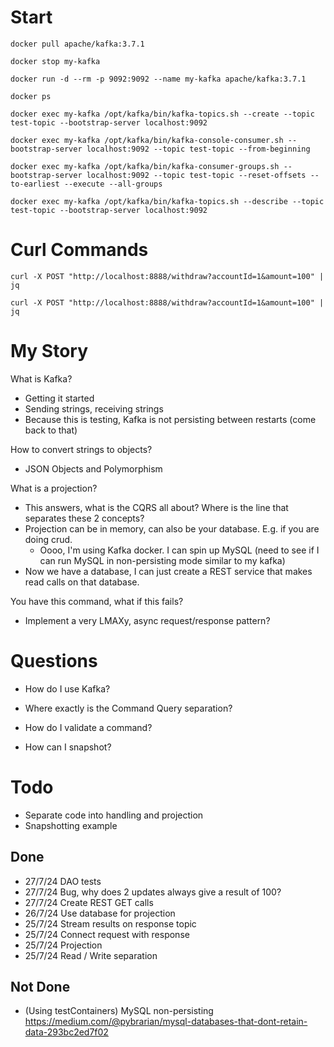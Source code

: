 
# Start

```
docker pull apache/kafka:3.7.1

docker stop my-kafka

docker run -d --rm -p 9092:9092 --name my-kafka apache/kafka:3.7.1

docker ps

docker exec my-kafka /opt/kafka/bin/kafka-topics.sh --create --topic test-topic --bootstrap-server localhost:9092

docker exec my-kafka /opt/kafka/bin/kafka-console-consumer.sh --bootstrap-server localhost:9092 --topic test-topic --from-beginning

docker exec my-kafka /opt/kafka/bin/kafka-consumer-groups.sh --bootstrap-server localhost:9092 --topic test-topic --reset-offsets --to-earliest --execute --all-groups

docker exec my-kafka /opt/kafka/bin/kafka-topics.sh --describe --topic test-topic --bootstrap-server localhost:9092
```

# Curl Commands

`
curl -X POST "http://localhost:8888/withdraw?accountId=1&amount=100" | jq
`

`curl -X POST "http://localhost:8888/withdraw?accountId=1&amount=100" | jq
`

# My Story

What is Kafka?
- Getting it started
- Sending strings, receiving strings
- Because this is testing, Kafka is not persisting between restarts (come back to that)

How to convert strings to objects?
- JSON Objects and Polymorphism 

What is a projection?
- This answers, what is the CQRS all about? Where is the line that separates these 2 concepts?
- Projection can be in memory, can also be your database. E.g. if you are doing crud. 
  - Oooo, I'm using Kafka docker. I can spin up MySQL (need to see if I can run MySQL in non-persisting mode similar to my kafka)
- Now we have a database, I can just create a REST service that makes read calls on that database.

You have this command, what if this fails?
- Implement a very LMAXy, async request/response pattern?





# Questions

- How do I use Kafka?

- Where exactly is the Command Query separation?

- How do I validate a command?

- How can I snapshot?

# Todo

- Separate code into handling and projection
- Snapshotting example

## Done

- 27/7/24   DAO tests
- 27/7/24   Bug, why does 2 updates always give a result of 100?
- 27/7/24   Create REST GET calls
- 26/7/24   Use database for projection
- 25/7/24   Stream results on response topic
- 25/7/24   Connect request with response
- 25/7/24   Projection 
- 25/7/24   Read / Write separation 

## Not Done

- (Using testContainers) MySQL non-persisting https://medium.com/@pybrarian/mysql-databases-that-dont-retain-data-293bc2ed7f02
